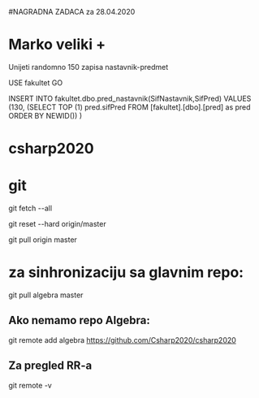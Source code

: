 #NAGRADNA ZADACA za 28.04.2020

#  Marko veliki +

Unijeti randomno 150 zapisa nastavnik-predmet

USE fakultet
GO

INSERT INTO fakultet.dbo.pred_nastavnik(SifNastavnik,SifPred) 
VALUES (130, (SELECT TOP (1) pred.sifPred FROM [fakultet].[dbo].[pred] as pred ORDER BY NEWID()) )


# csharp2020

# git
git fetch --all

git reset --hard origin/master

git pull origin master


# za sinhronizaciju sa glavnim repo:
git pull algebra master

## Ako nemamo repo Algebra:
git remote add algebra https://github.com/Csharp2020/csharp2020

## Za pregled RR-a
git remote -v
